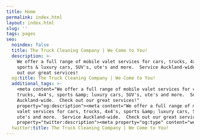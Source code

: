 ```yaml
---
title: Home
permalink: index.html
layout: index.html
slug: ''
tags: pages
seo:
  noindex: false
  title: The Truck Cleaning Company | We Come to You!
  description: >-
    We offer a full range of mobile valet services for cars, trucks, 4x4's,
    sports & luxury cars, SUV's, ute's and more.  Service Auckland-wide.  Check
    out our great services!
  og:title: The Truck Cleaning Company | We Come to You!
  additional_tags: >-
    <meta content="We offer a full range of mobile valet services for cars,
    trucks, 4x4's, sports &amp; luxury cars, SUV's, ute's and more.  Service
    Auckland-wide.  Check out our great services!"
    property="og:description"><meta content="We offer a full range of mobile
    valet services for cars, trucks, 4x4's, sports &amp; luxury cars, SUV's,
    ute's and more.  Service Auckland-wide.  Check out our great services!"
    property="twitter:description"><meta property="og:type" content="website">
  twitter:title: The Truck Cleaning Company | We Come to You!
---
```



